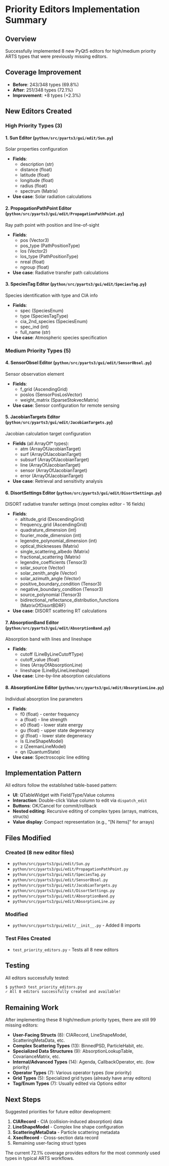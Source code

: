 # Priority Editors Implementation Summary

## Overview
Successfully implemented 8 new PyQt5 editors for high/medium priority ARTS types that were previously missing editors.

## Coverage Improvement
- **Before**: 243/348 types (69.8%)
- **After**: 251/348 types (72.1%)
- **Improvement**: +8 types (+2.3%)

## New Editors Created

### High Priority Types (3)

#### 1. Sun Editor (`python/src/pyarts3/gui/edit/Sun.py`)
Solar properties configuration
- **Fields**: 
  - description (str)
  - distance (float)
  - latitude (float)
  - longitude (float)
  - radius (float)
  - spectrum (Matrix)
- **Use case**: Solar radiation calculations

#### 2. PropagationPathPoint Editor (`python/src/pyarts3/gui/edit/PropagationPathPoint.py`)
Ray path point with position and line-of-sight
- **Fields**:
  - pos (Vector3)
  - pos_type (PathPositionType)
  - los (Vector2)
  - los_type (PathPositionType)
  - nreal (float)
  - ngroup (float)
- **Use case**: Radiative transfer path calculations

#### 3. SpeciesTag Editor (`python/src/pyarts3/gui/edit/SpeciesTag.py`)
Species identification with type and CIA info
- **Fields**:
  - spec (SpeciesEnum)
  - type (SpeciesTagType)
  - cia_2nd_species (SpeciesEnum)
  - spec_ind (int)
  - full_name (str)
- **Use case**: Atmospheric species specification

### Medium Priority Types (5)

#### 4. SensorObsel Editor (`python/src/pyarts3/gui/edit/SensorObsel.py`)
Sensor observation element
- **Fields**:
  - f_grid (AscendingGrid)
  - poslos (SensorPosLosVector)
  - weight_matrix (SparseStokvecMatrix)
- **Use case**: Sensor configuration for remote sensing

#### 5. JacobianTargets Editor (`python/src/pyarts3/gui/edit/JacobianTargets.py`)
Jacobian calculation target configuration
- **Fields** (all ArrayOf* types):
  - atm (ArrayOfJacobianTarget)
  - surf (ArrayOfJacobianTarget)
  - subsurf (ArrayOfJacobianTarget)
  - line (ArrayOfJacobianTarget)
  - sensor (ArrayOfJacobianTarget)
  - error (ArrayOfJacobianTarget)
- **Use case**: Retrieval and sensitivity analysis

#### 6. DisortSettings Editor (`python/src/pyarts3/gui/edit/DisortSettings.py`)
DISORT radiative transfer settings (most complex editor - 16 fields)
- **Fields**:
  - altitude_grid (DescendingGrid)
  - frequency_grid (AscendingGrid)
  - quadrature_dimension (int)
  - fourier_mode_dimension (int)
  - legendre_polynomial_dimension (int)
  - optical_thicknesses (Matrix)
  - single_scattering_albedo (Matrix)
  - fractional_scattering (Matrix)
  - legendre_coefficients (Tensor3)
  - solar_source (Vector)
  - solar_zenith_angle (Vector)
  - solar_azimuth_angle (Vector)
  - positive_boundary_condition (Tensor3)
  - negative_boundary_condition (Tensor3)
  - source_polynomial (Tensor3)
  - bidirectional_reflectance_distribution_functions (MatrixOfDisortBDRF)
- **Use case**: DISORT scattering RT calculations

#### 7. AbsorptionBand Editor (`python/src/pyarts3/gui/edit/AbsorptionBand.py`)
Absorption band with lines and lineshape
- **Fields**:
  - cutoff (LineByLineCutoffType)
  - cutoff_value (float)
  - lines (ArrayOfAbsorptionLine)
  - lineshape (LineByLineLineshape)
- **Use case**: Line-by-line absorption calculations

#### 8. AbsorptionLine Editor (`python/src/pyarts3/gui/edit/AbsorptionLine.py`)
Individual absorption line parameters
- **Fields**:
  - f0 (float) - center frequency
  - a (float) - line strength
  - e0 (float) - lower state energy
  - gu (float) - upper state degeneracy
  - gl (float) - lower state degeneracy
  - ls (LineShapeModel)
  - z (ZeemanLineModel)
  - qn (QuantumState)
- **Use case**: Spectroscopic line editing

## Implementation Pattern

All editors follow the established table-based pattern:
- **UI**: QTableWidget with Field/Type/Value columns
- **Interaction**: Double-click Value column to edit via `dispatch_edit`
- **Buttons**: OK/Cancel for commit/rollback
- **Nested editing**: Recursive editing of complex types (arrays, matrices, structs)
- **Value display**: Compact representation (e.g., "[N items]" for arrays)

## Files Modified

### Created (8 new editor files)
- `python/src/pyarts3/gui/edit/Sun.py`
- `python/src/pyarts3/gui/edit/PropagationPathPoint.py`
- `python/src/pyarts3/gui/edit/SpeciesTag.py`
- `python/src/pyarts3/gui/edit/SensorObsel.py`
- `python/src/pyarts3/gui/edit/JacobianTargets.py`
- `python/src/pyarts3/gui/edit/DisortSettings.py`
- `python/src/pyarts3/gui/edit/AbsorptionBand.py`
- `python/src/pyarts3/gui/edit/AbsorptionLine.py`

### Modified
- `python/src/pyarts3/gui/edit/__init__.py` - Added 8 imports

### Test Files Created
- `test_priority_editors.py` - Tests all 8 new editors

## Testing

All editors successfully tested:
```bash
$ python3 test_priority_editors.py
✓ All 8 editors successfully created and available!
```

## Remaining Work

After implementing these 8 high/medium priority types, there are still 99 missing editors:
- **User-Facing Structs** (8): CIARecord, LineShapeModel, ScatteringMetaData, etc.
- **Complex Scattering Types** (13): BinnedPSD, ParticleHabit, etc.
- **Specialized Data Structures** (9): AbsorptionLookupTable, CovarianceMatrix, etc.
- **Internal/Advanced Types** (14): Agenda, CallbackOperator, etc. (low priority)
- **Operator Types** (7): Various operator types (low priority)
- **Grid Types** (5): Specialized grid types (already have array editors)
- **Tag/Enum Types** (7): Usually edited via Options editor

## Next Steps

Suggested priorities for future editor development:
1. **CIARecord** - CIA (collision-induced absorption) data
2. **LineShapeModel** - Complex line shape configuration
3. **ScatteringMetaData** - Particle scattering metadata
4. **XsecRecord** - Cross-section data record
5. Remaining user-facing struct types

The current 72.1% coverage provides editors for the most commonly used types in typical ARTS workflows.
